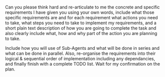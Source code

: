 Can you please think hard and re-articulate to me the concrete and specific requirements I have given you using your own words, include what those specific requirements are and for each requirement what actions you need to take, what steps you need to take to implement my requirements, and a short plain text description of how you are going to complete the task and also clearly include what, how and why part of the action you are planning to take.

Include how you will use of Sub-Agents and what will be done in series and what can be done in parallel. Also, re-organise the requirements into their logical & sequential order of implementation including any dependancies, and finally finish with a complete TODO list. Wait for my confirmation on the plan.
